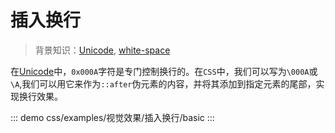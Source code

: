 # 插入换行

> 背景知识：[Unicode](https://en.wikipedia.org/wiki/Unicode), [white-space](https://developer.mozilla.org/zh-CN/docs/Web/CSS/white-space)

在[Unicode](http://www.ssec.wisc.edu/~tomw/java/unicode.html)中，`0x000A`字符是专门控制换行的。在`CSS`中，我们可以写为`\000A`或`\A`,我们可以用它来作为`::after`伪元素的内容，并将其添加到指定元素的尾部，实现换行效果。



::: demo
css/examples/视觉效果/插入换行/basic
:::

